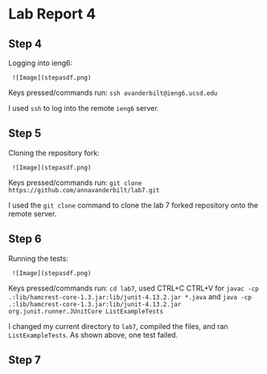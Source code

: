 # Lab Report 4

## Step 4

Logging into ieng6:

     ![Image](stepasdf.png)

Keys pressed/commands run: `ssh avanderbilt@ieng6.ucsd.edu`

I used `ssh` to log into the remote `ieng6` server. 

## Step 5

Cloning the repository fork:

     ![Image](stepasdf.png)

Keys pressed/commands run: `git clone https://github.com/annavanderbilt/lab7.git`

I used the `git clone` command to clone the lab 7 forked repository onto the remote server. 

## Step 6

Running the tests:

     ![Image](stepasdf.png)

Keys pressed/commands run: `cd lab7`, used CTRL+C CTRL+V for `javac -cp .:lib/hamcrest-core-1.3.jar:lib/junit-4.13.2.jar *.java` and `java -cp .:lib/hamcrest-core-1.3.jar:lib/junit-4.13.2.jar org.junit.runner.JUnitCore ListExampleTests`

I changed my current directory to `lab7`, compiled the files, and ran `ListExampleTests`. As shown above, one test failed.

## Step 7


